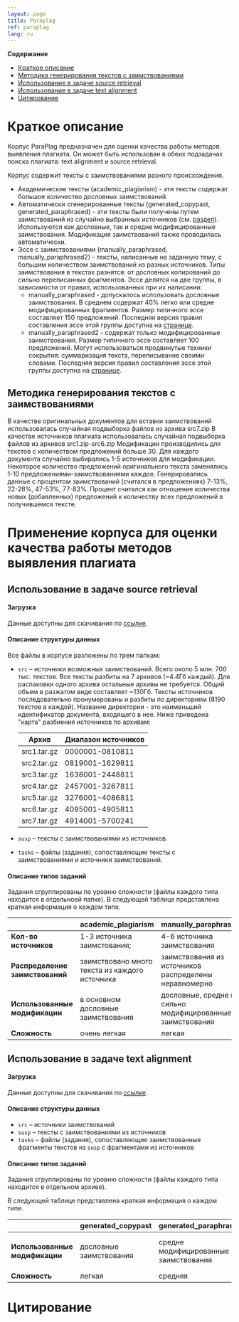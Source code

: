 ```yaml
---
layout: page
title: Paraplag
ref: paraplag
lang: ru
---
```


<!-- markdown-toc start - Don't edit this section. Run M-x markdown-toc-generate-toc again -->
**Содержание**

- [Краткое описание](#краткое-описание)
- [Методика генерирования текстов с заимствованиями](#методика-генерирования-текстов-с-заимствованиями)
- [Использование в задаче source retrieval](#использование-в-задаче-source-retrieval)
- [Использование в задаче text alignment](#использование-в-задаче-text-alignment)
- [Цитирование](#цитирование)  

<!-- markdown-toc end -->


# Краткое описание
Корпус ParaPlag предназначен для оценки качества работы методов выявления плагиата.
Он может быть использован в обеих подзадачах поиска плагиата: text alignment и source retrieval.

Корпус содержит тексты с заимствованиями разного происхождения. 

- Академические тексты (academic_plagiarism) - эти тексты содержат большое количество дословных заимствований.
- Автоматически сгенерированные тексты (generated_copypast,
  generated_paraphrased) - эти тексты были получены путем заимствований из случайно выбранных источников 
  (см. [раздел](#Методика-генерирования-текстов-с-заимствованиями)).
  Используются как дословные, так и средне модифицированные заимствования.
  Модификация заимствований также проводилась автоматически.
- Эссе с заимствованиями (manually_paraphrased, manually_paraphrased2) - тексты,
  написанные на заданную тему, с большим количеством заимствований из разных источников.
  Типы заимствования в текстах разнятся: от дословных копирований до сильно переписанных фрагментов.
  Эссе делятся на две группы, в зависимости от правил, использованных при их написании:
    * manually_paraphrased - допускалось использовать дословные заимствования.
      В среднем содержат 40% легко или средне модифицированных фрагментов.
      Размер типичного эссе составляет 150 предложений.
      Последняя версия правил составления эссе этой группы доступна на [странице](essays1_instructions.html).
    * manually_paraphrased2 - содержат только модифицированные заимствования.
      Размер типичного эссе составляет 100 предложений. 
      Могут использоваться продвинутые техники сокрытия: суммаризация текста, переписывание своими словами.
      Последняя версия правил составления эссе этой группы доступна на [странице](essays2_instructions.html).

## Методика генерирования текстов с заимствованиями
В качестве оригинальных документов для вставки заимствований использовалась случайная подвыборка файлов из архива src7.zip
В качестве источников плагиата использовалась случайная подвыборка файлов из архивов src1.zip-src6.zip
Модификации производились для текстов с количеством предложений больше 30.
Для каждого документа случайно выбирались 1-5 источников для модификации.
Некоторое количество предложений оригинального текста заменялись 1-10 предложениями-заимствованиями каждое.
Генерировались данные с процентом заимствований (считался в предложениях) 7-13%, 22-28%, 47-53%, 77-83%.
Процент считался как отношение количества новых (добавленных) предложений к количеству всех предложений в получившемся тексте.
     
     
# Применение корпуса для оценки качества работы методов выявления плагиата     
## Использование в задаче source retrieval

#### Загрузка
Данные доступны для скачивания по [ссылке](https://cloud.mail.ru/public/9XXY/WAfXAWLnW/source_retrieval/).

#### Описание структуры данных
Все файлы в корпусе разложены по трем папкам:

+ `src` – источники возможных заимствований.
   Всего около 5 млн. 700 тыс. текстов.
   Все тексты разбиты на 7 архивов (~4.4Гб каждый).
   Для распаковки одного архива остальные архивы не требуется.
   Общий объем в разжатом виде составляет ~130Гб.
   Тексты источников последовательно пронумерованы и разбиты по директориям (8190 текстов в каждой).
   Название директории - это наименьший идентификатор документа, входящего в нее.
   Ниже приведена "карта" разбиения источников по архивам:

    | **Архив**   | **Диапазон источников** |
    |-------------|-------------------------|
    | src1.tar.gz |         0000001-0810811 |
    | src2.tar.gz |         0819001-1629811 |
    | src3.tar.gz |         1638001-2448811 |
    | src4.tar.gz |         2457001-3267811 |
    | src5.tar.gz |         3276001-4086811 |
    | src6.tar.gz |         4095001-4905811 |
    | src7.tar.gz |         4914001-5700241 |

+ `susp` – тексты с заимствованиями из источников.
+ `tasks` – файлы (задания), сопоставляющие тексты с заимствованиями и источники заимствований.

#### Описание типов заданий
Задания сгруппированы по уровню сложности (файлы каждого типа находится в отдельноей папке). 
В следующей таблице представлена краткая информация о каждом типе.

|                                 | **academic_plagiarism**                        | **manually_paraphrased**                                  | **manually_paraphrased2**                             |
|---------------------------------|------------------------------------------------|-----------------------------------------------------------|-------------------------------------------------------|
| **Кол-во источников**           | 1-3 источника заимстования;                    | 4-6 источника заимствования                               | 4-6 источника заимствования                           |
| **Распределение заимствований** | заимствовано много текста из каждого источника | заимствования из источников распределены неравномерно     | заимствования из источников распределены неравномерно |
| **Использованные модификации**  | в основном дословные заимствования             | дословные, средне и сильно модифицированные заимствования | средне и сильно модифицированные заимствования        |
| **Сложность**                   | очень легкая                                   | легкая                                                    | средняя                                               |


## Использование в задаче text alignment

#### Загрузка
Данные доступны для скачивания по [ссылке](https://cloud.mail.ru/public/9XXY/WAfXAWLnW/text_alignment/).

#### Описание структуры данных

 + `src` – источники заимствований
 + `susp` – тексты с заимствованиями из источников
 + `tasks` – файлы (задания), сопоставляющие заимствованные фрагменты текстов из `susp` с фрагментами из источников

#### Описание типов заданий
Задания сгруппированы по уровню сложности (файлы каждого типа находится в отдельном архиве). 

В следующей таблице представлена краткая информация о каждом типе.

|                                | **generated_copypast**  | **generated_paraphrased**             | **manually_paraphrased**                                  | **manually_paraphrased2**                      |
|--------------------------------|-------------------------|---------------------------------------|-----------------------------------------------------------|------------------------------------------------|
| **Использованные модификации** | дословные заимствования | средне модифицированные заимствования | дословные, средне и сильно модифицированные заимствования | средне и сильно модифицированные заимствования |
| **Сложность**                  | легкая                  | средняя                               | средняя                                                   | высокая                                        |


# Цитирование
